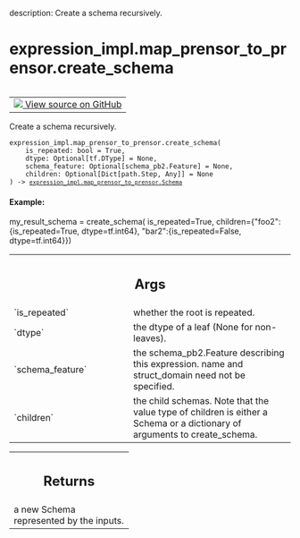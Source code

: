 description: Create a schema recursively.

<div itemscope itemtype="http://developers.google.com/ReferenceObject">
<meta itemprop="name" content="expression_impl.map_prensor_to_prensor.create_schema" />
<meta itemprop="path" content="Stable" />
</div>

# expression_impl.map_prensor_to_prensor.create_schema

<!-- Insert buttons and diff -->

<table class="tfo-notebook-buttons tfo-api nocontent" align="left">
<td>
  <a target="_blank" href="https://github.com/google/struct2tensor/blob/master/struct2tensor/expression_impl/map_prensor_to_prensor.py">
    <img src="https://www.tensorflow.org/images/GitHub-Mark-32px.png" />
    View source on GitHub
  </a>
</td>
</table>



Create a schema recursively.

<pre class="devsite-click-to-copy prettyprint lang-py tfo-signature-link">
<code>expression_impl.map_prensor_to_prensor.create_schema(
    is_repeated: bool = True,
    dtype: Optional[tf.DType] = None,
    schema_feature: Optional[schema_pb2.Feature] = None,
    children: Optional[Dict[path.Step, Any]] = None
) -> <a href="../../expression_impl/map_prensor_to_prensor/Schema.md"><code>expression_impl.map_prensor_to_prensor.Schema</code></a>
</code></pre>



<!-- Placeholder for "Used in" -->


#### Example:


my_result_schema = create_schema(
  is_repeated=True,
  children={"foo2":{is_repeated=True, dtype=tf.int64},
            "bar2":{is_repeated=False, dtype=tf.int64}})

<!-- Tabular view -->
 <table class="responsive fixed orange">
<colgroup><col width="214px"><col></colgroup>
<tr><th colspan="2"><h2 class="add-link">Args</h2></th></tr>

<tr>
<td>
`is_repeated`
</td>
<td>
whether the root is repeated.
</td>
</tr><tr>
<td>
`dtype`
</td>
<td>
the dtype of a leaf (None for non-leaves).
</td>
</tr><tr>
<td>
`schema_feature`
</td>
<td>
the schema_pb2.Feature describing this expression. name and
struct_domain need not be specified.
</td>
</tr><tr>
<td>
`children`
</td>
<td>
the child schemas. Note that the value type of children is either
a Schema or a dictionary of arguments to create_schema.
</td>
</tr>
</table>



<!-- Tabular view -->
 <table class="responsive fixed orange">
<colgroup><col width="214px"><col></colgroup>
<tr><th colspan="2"><h2 class="add-link">Returns</h2></th></tr>
<tr class="alt">
<td colspan="2">
a new Schema represented by the inputs.
</td>
</tr>

</table>


